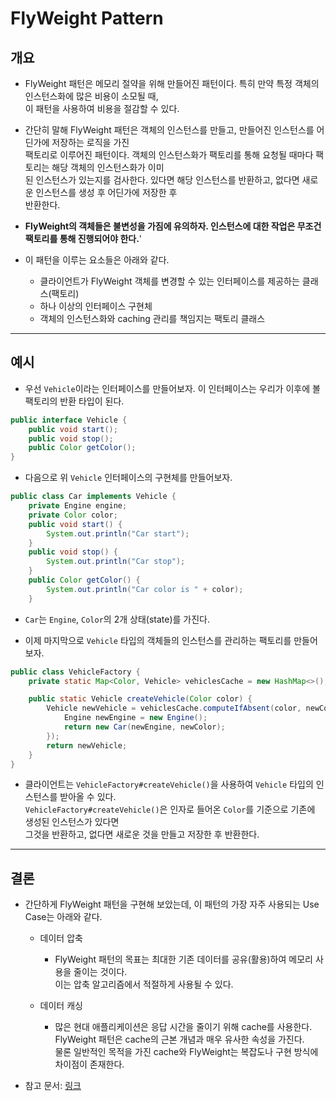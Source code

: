 # FlyWeight Pattern

<h2>개요</h2>

- FlyWeight 패턴은 메모리 절약을 위해 만들어진 패턴이다. 특히 만약 특정 객체의 인스턴스화에 많은 비용이 소모될 때,  
  이 패턴을 사용하여 비용을 절감할 수 있다.

- 간단히 말해 FlyWeight 패턴은 객체의 인스턴스를 만들고, 만들어진 인스턴스를 어딘가에 저장하는 로직을 가진  
  팩토리로 이루어진 패턴이다. 객체의 인스턴스화가 팩토리를 통해 요청될 때마다 팩토리는 해당 객체의 인스턴스화가 이미  
  된 인스턴스가 있는지를 검사한다. 있다면 해당 인스턴스를 반환하고, 없다면 새로운 인스턴스를 생성 후 어딘가에 저장한 후  
  반환한다.

- **FlyWeight의 객체들은 불변성을 가짐에 유의하자. 인스턴스에 대한 작업은 무조건 팩토리를 통해 진행되어야 한다.**'

- 이 패턴을 이루는 요소들은 아래와 같다.

  - 클라이언트가 FlyWeight 객체를 변경할 수 있는 인터페이스를 제공하는 클래스(팩토리)
  - 하나 이상의 인터페이스 구현체
  - 객체의 인스턴스화와 caching 관리를 책임지는 팩토리 클래스

<hr/>

<h2>예시</h2>

- 우선 `Vehicle`이라는 인터페이스를 만들어보자. 이 인터페이스는 우리가 이후에 볼 팩토리의 반환 타입이 된다.

```java
public interface Vehicle {
	public void start();
	public void stop();
	public Color getColor();
}
```

- 다음으로 위 `Vehicle` 인터페이스의 구현체를 만들어보자.

```java
public class Car implements Vehicle {
	private Engine engine;
	private Color color;
	public void start() {
		System.out.println("Car start");
	}
	public void stop() {
		System.out.println("Car stop");
	}
	public Color getColor() {
		System.out.println("Car color is " + color);
	}
```

- `Car`는 `Engine`, `Color`의 2개 상태(state)를 가진다.

- 이제 마지막으로 `Vehicle` 타입의 객체들의 인스턴스를 관리하는 팩토리를 만들어보자.

```java
public class VehicleFactory {
	private static Map<Color, Vehicle> vehiclesCache = new HashMap<>();

	public static Vehicle createVehicle(Color color) {
		Vehicle newVehicle = vehiclesCache.computeIfAbsent(color, newColor -> {
			Engine newEngine = new Engine();
			return new Car(newEngine, newColor);
		});
		return newVehicle;
	}
}
```

- 클라이언트는 `VehicleFactory#createVehicle()`을 사용하여 `Vehicle` 타입의 인스턴스를 받아올 수 있다.  
  `VehicleFactory#createVehicle()`은 인자로 들어온 `Color`를 기준으로 기존에 생성된 인스턴스가 있다면  
  그것을 반환하고, 없다면 새로운 것을 만들고 저장한 후 반환한다.

<hr/>

<h2>결론</h2>

- 간단하게 FlyWeight 패턴을 구현해 보았는데, 이 패턴의 가장 자주 사용되는 Use Case는 아래와 같다.

  - 데이터 압축

    - FlyWeight 패턴의 목표는 최대한 기존 데이터를 공유(활용)하여 메모리 사용을 줄이는 것이다.  
      이는 압축 알고리즘에서 적절하게 사용될 수 있다.

  - 데이터 캐싱

    - 많은 현대 애플리케이션은 응답 시간을 줄이기 위해 cache를 사용한다.  
      FlyWeight 패턴은 cache의 근본 개념과 매우 유사한 속성을 가진다.  
      물론 일반적인 목적을 가진 cache와 FlyWeight는 복잡도나 구현 방식에 차이점이 존재한다.

</hr>

- 참고 문서: <a href="https://www.baeldung.com/java-flyweight">링크</a>
